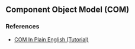 ## Component Object Model (COM)

### References

- [COM In Plain English (Tutorial)](https://www.codeproject.com/Articles/13601/COM-in-plain-C#CPLUS)